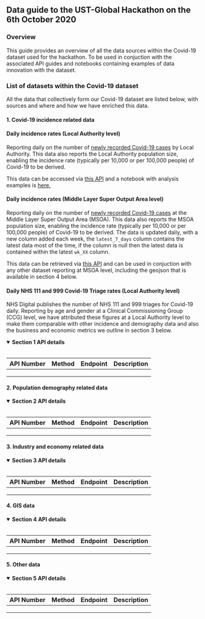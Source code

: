 ## Data guide to the UST-Global Hackathon on the 6th October 2020

### Overview
This guide provides an overview of all the data sources within the Covid-19 dataset used for the hackathon. To be used in conjuction with the associated API guides and notebooks containing examples of data innovation with the dataset.

### List of datasets within the Covid-19 dataset
All the data that collectively form our Covid-19 dataset are listed below, with sources and where and how we have enriched this data.

#### 1. Covid-19 incidence related data

#### Daily incidence rates (Local Authority level)
Reporting daily on the number of [newly recorded Covid-19 cases](https://coronavirus.data.gov.uk/cases) by Local Authority. This data also reports the Local Authority population size, enabling the incidence rate (typically per 10,000 or per 100,000 people) of Covid-19 to be derived.

This data can be accessed via [this API](https://coronavirus.data.gov.uk/cases) and a notebook with analysis examples is [here.](https://coronavirus.data.gov.uk/cases)

#### Daily incidence rates (Middle Layer Super Output Area level)
Reporting daily on the number of [newly recorded Covid-19 cases](https://coronavirus.data.gov.uk/cases) at the 
Middle Layer Super Output Area (MSOA). This data also reports the MSOA population size, enabling the incidence rate (typically per 10,000 or per 100,000 people) of Covid-19 to be derived. The data is updated daily, with a new column added each week, the `latest_7_days` column contains the latest data most of the time, if the column is null then the latest data is contained within the latest `wk_XX` column. 

This data can be retrieved via [this API](https://c19downloads.azureedge.net/downloads/msoa_data/MSOAs_latest.csv) and can be used in conjuction with any other dataset reporting at MSOA level, including the geojson that is available in section 4 below.

#### Daily NHS 111 and 999 Covid-19 Triage rates (Local Authority level)
NHS Digital publishes the number of NHS 111 and 999 triages for Covid-19 daily. Reporting by age and gender at a Clinical Commissioning Group (CCG) level, we have attributed these figures at a Local Authority level to make them comparable with other incidence and demography data and also the business and economic metrics we outline in section 3 below.


<details open>
<summary><strong>Section 1 API details</strong></summary>
<br>
  
| API Number | Method | Endpoint | Description |
|-----------|-------------|----------|----------|
|           |             |          |          |
|           |             |          |          |
|           |             |          |          |

</details>



#### 2. Population demography related data


<details open>
<summary><strong>Section 2 API details</strong></summary>
<br>
  
| API Number | Method | Endpoint | Description |
|-----------|-------------|----------|----------|
|           |             |          |          |
|           |             |          |          |
|           |             |          |          |

</details>

#### 3. Industry and economy related data

<details open>
<summary><strong>Section 3 API details</strong></summary>
<br>
  
| API Number | Method | Endpoint | Description |
|-----------|-------------|----------|----------|
|           |             |          |          |
|           |             |          |          |
|           |             |          |          |

</details>

#### 4. GIS data

<details open>
<summary><strong>Section 4 API details</strong></summary>
<br>
  
| API Number | Method | Endpoint | Description |
|-----------|-------------|----------|----------|
|           |             |          |          |
|           |             |          |          |
|           |             |          |          |

</details>


#### 5. Other data

<details open>
<summary><strong>Section 5 API details</strong></summary>
<br>
  
| API Number | Method | Endpoint | Description |
|-----------|-------------|----------|----------|
|           |             |          |          |
|           |             |          |          |
|           |             |          |          |

</details>


